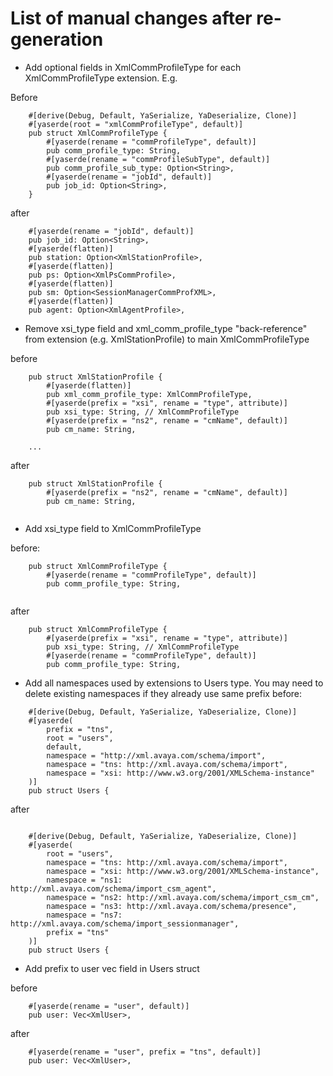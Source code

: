 # List of manual changes after re-generation

* Add optional fields in XmlCommProfileType for each XmlCommProfileType extension.
E.g.

Before

```
    #[derive(Debug, Default, YaSerialize, YaDeserialize, Clone)]
    #[yaserde(root = "xmlCommProfileType", default)]
    pub struct XmlCommProfileType {
        #[yaserde(rename = "commProfileType", default)]
        pub comm_profile_type: String,
        #[yaserde(rename = "commProfileSubType", default)]
        pub comm_profile_sub_type: Option<String>,
        #[yaserde(rename = "jobId", default)]
        pub job_id: Option<String>,
    }
```

after 

```
    #[yaserde(rename = "jobId", default)]
    pub job_id: Option<String>, 
    #[yaserde(flatten)]
    pub station: Option<XmlStationProfile>,
    #[yaserde(flatten)]
    pub ps: Option<XmlPsCommProfile>,
    #[yaserde(flatten)]
    pub sm: Option<SessionManagerCommProfXML>,
    #[yaserde(flatten)]
    pub agent: Option<XmlAgentProfile>,

```

* Remove xsi_type field and xml_comm_profile_type "back-reference" from extension (e.g. XmlStationProfile) to main XmlCommProfileType

before
```
    pub struct XmlStationProfile {
        #[yaserde(flatten)]
        pub xml_comm_profile_type: XmlCommProfileType,
        #[yaserde(prefix = "xsi", rename = "type", attribute)]
        pub xsi_type: String, // XmlCommProfileType
        #[yaserde(prefix = "ns2", rename = "cmName", default)]
        pub cm_name: String,
        
    ... 
```
    
after 
```
    pub struct XmlStationProfile {
        #[yaserde(prefix = "ns2", rename = "cmName", default)]
        pub cm_name: String,


```

* Add xsi_type field to XmlCommProfileType

before:
```
    pub struct XmlCommProfileType {
        #[yaserde(rename = "commProfileType", default)]
        pub comm_profile_type: String,
 
```

after

```
    pub struct XmlCommProfileType {
        #[yaserde(prefix = "xsi", rename = "type", attribute)]
        pub xsi_type: String, // XmlCommProfileType
        #[yaserde(rename = "commProfileType", default)]
        pub comm_profile_type: String,

```
* Add all namespaces used by extensions to Users type. You may need to delete existing namespaces if they already use same prefix
before:

```
    #[derive(Debug, Default, YaSerialize, YaDeserialize, Clone)]
    #[yaserde(
        prefix = "tns",
        root = "users",
        default,
        namespace = "http://xml.avaya.com/schema/import",
        namespace = "tns: http://xml.avaya.com/schema/import",
        namespace = "xsi: http://www.w3.org/2001/XMLSchema-instance"
    )]
    pub struct Users { 
```

after

```

    #[derive(Debug, Default, YaSerialize, YaDeserialize, Clone)]
    #[yaserde(
        root = "users",
        namespace = "tns: http://xml.avaya.com/schema/import",
        namespace = "xsi: http://www.w3.org/2001/XMLSchema-instance",
        namespace = "ns1: http://xml.avaya.com/schema/import_csm_agent",
        namespace = "ns2: http://xml.avaya.com/schema/import_csm_cm",
        namespace = "ns3: http://xml.avaya.com/schema/presence",
        namespace = "ns7: http://xml.avaya.com/schema/import_sessionmanager",
        prefix = "tns"
    )]
    pub struct Users {

```

* Add prefix to user vec field in Users struct

before

```
    #[yaserde(rename = "user", default)]
    pub user: Vec<XmlUser>,
```

after

```
    #[yaserde(rename = "user", prefix = "tns", default)]
    pub user: Vec<XmlUser>,
```